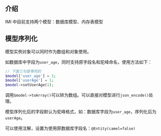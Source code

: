 ## 介绍

IMI 中目前支持两个模型：数据库模型、内存表模型

## 模型序列化

模型实例对象可以同时作为数组和对象使用。

如数据库中字段为`user_age`，同时支持原字段名和驼峰命名，使用方法如下：

```php
// 下面三句是等同的
$model['user_age'] = 1;
$model['userAge'] = 1;
$model->setUserAge(1);
```

调用`$model->toArray()`可以转为数组。可以直接对模型进行`json_encode()`处理。

模型序列化后的字段默认为驼峰格式，如：数据库字段为`user_age`，序列化后为`userAge`。

可以使用注解，设置为使用原数据库字段名：`@Entity(camel=false)`